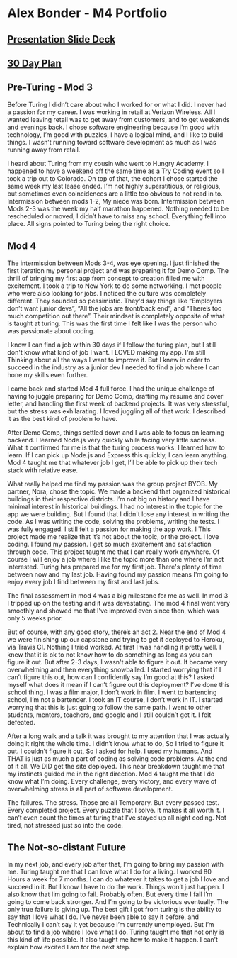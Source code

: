 # Alex Bonder - M4 Portfolio

## [Presentation Slide Deck](https://docs.google.com/presentation/d/1KyTmXUmVqt2sBNrrVhBWsMsUFXLtwRyqD8HurM-a994/edit#slide=id.g38a76611f0_2_12)

## [30 Day Plan](https://gist.github.com/lexbonder/0616073c3b59aa134e27ae35cd81d530)

## Pre-Turing - Mod 3

Before Turing I didn’t care about who I worked for or what I did. I never had a passion for my career. I was working in retail at Verizon Wireless. All I wanted leaving retail was to get away from customers, and to get weekends and evenings back. I chose software engineering because I’m good with technology, I’m good with puzzles, I have a logical mind, and I like to build things. I wasn’t running toward software development as much as I was running away from retail.

I heard about Turing from my cousin who went to Hungry Academy. I happened to have a weekend off the same time as a Try Coding event so I took a trip out to Colorado. On top of that, the cohort I chose started the same week my last lease ended. I’m not highly superstitious, or religious, but sometimes even coincidences are a little too obvious to not read in to. Intermission between mods 1-2, My niece was born. Intermission between Mods 2-3 was the week my half marathon happened. Nothing needed to be rescheduled or moved, I didn’t have to miss any school. Everything fell into place. All signs pointed to Turing being the right choice.

## Mod 4

The intermission between Mods 3-4, was eye opening. I just finished the first iteration my personal project and was preparing it for Demo Comp. The thrill of bringing my first app from concept to creation filled me with excitement. I took a trip to New York to do some networking. I met people who were also looking for jobs. I noticed the culture was completely different. They sounded so pessimistic. They'd say things like “Employers don’t want junior devs”, “All the jobs are front/back end”, and “There’s too much competition out there”. Their mindset is completely opposite of what is taught at turing. This was the first time I felt like I was the person who was passionate about coding.

I know I can find a job within 30 days if I follow the turing plan, but I still don't know what kind of job I want. I LOVED making my app. I'm still Thinking about all the ways I want to improve it. But I knew in order to succeed in the industry as a junior dev I needed to find a job where I can hone my skills even further.

I came back and started Mod 4 full force. I had the unique challenge of having to juggle preparing for Demo Comp, drafting my resume and cover letter, and handling the first week of backend projects. It was very stressful, but the stress was exhilarating. I loved juggling all of that work. I described it as the best kind of problem to have.

After Demo Comp, things settled down and I was able to focus on learning backend. I learned Node.js very quickly while facing very little sadness. What it confirmed for me is that the turing process works. I learned how to learn. If I can pick up Node.js and Express this quickly, I can learn anything. Mod 4 taught me that whatever job I get, I’ll be able to pick up their tech stack with relative ease.

What really helped me find my passion was the group project BYOB. My partner, Nora, chose the topic. We made a backend that organized historical buildings in their respective districts. I’m not big on history and I have minimal interest in historical buildings. I had no interest in the topic for the app we were building. But I found that I didn't lose any interest in writing the code. As I was writing the code, solving the problems, writing the tests. I was fully engaged. I still felt a passion for making the app work. I This project made me realize that it’s not about the topic, or the project. I love coding. I found my passion. I get so much excitement and satisfaction through code. This project taught me that I can really work anywhere. Of course I will enjoy a job where I like the topic more than one where I'm not interested. Turing has prepared me for my first job. There's plenty of time between now and my last job. Having found my passion means I'm going to enjoy every job I find between my first and last jobs.

The final assessment in mod 4 was a big milestone for me as well. In mod 3 I tripped up on the testing and it was devastating. The mod 4 final went very smoothly and showed me that I've improved even since then, which was only 5 weeks prior.

But of course, with any good story, there’s an act 2. Near the end of Mod 4 we were finishing up our capstone and trying to get it deployed to Heroku, via Travis CI. Nothing I tried worked. At first I was handling it pretty well. I knew that it is ok to not know how to do something as long as you can figure it out. But after 2-3 days, I wasn't able to figure it out. It became very overwhelming and then everything snowballed. I started worrying that if I can’t figure this out, how can I confidently say I’m good at this? I asked myself what does it mean if I can’t figure out this deployment? I’ve done this school thing. I was a film major, I don’t work in film. I went to bartending school, I’m not a bartender. I took an IT course, I don’t work in IT. I started worrying that this is just going to follow the same path. I went to other students, mentors, teachers, and google and I still couldn’t get it. I felt defeated.

After a long walk and a talk it was brought to my attention that I was actually doing it right the whole time. I didn’t know what to do, So I tried to figure it out. I couldn’t figure it out, So I asked for help. I used my humans. And THAT is just as much a part of coding as solving code problems. At the end of it all. We DID get the site deployed. This near breakdown taught me that my instincts guided me in the right direction. Mod 4 taught me that I do know what I’m doing. Every challenge, every victory, and every wave of overwhelming stress is all part of software development.

The failures. The stress. Those are all Temporary. But every passed test. Every completed project. Every puzzle that I solve. It makes it all worth it. I can’t even count the times at turing that I’ve stayed up all night coding. Not tired, not stressed just so into the code.

## The Not-so-distant Future

In my next job, and every job after that, I’m going to bring my passion with me. Turing taught me that I can love what I do for a living. I worked 80 Hours a week for 7 months. I can do whatever it takes to get a job I love and succeed in it. But I know I have to do the work. Things won’t just happen. I also know that I’m going to fail. Probably often. But every time I fail I’m going to come back stronger. And I’m going to be victorious eventually. The only true failure is giving up. The best gift I got from turing is the ability to say that I love what I do. I’ve never been able to say it before, and Technically I can’t say it yet because i’m currently unemployed. But I’m about to find a job where I love what I do. Turing taught me that not only is this kind of life possible. It also taught me how to make it happen. I can’t explain how excited I am for the next step.
